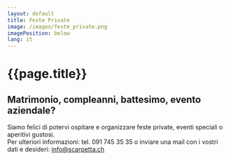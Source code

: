 ```yaml
---
layout: default
title: Feste Private
image: /images/feste_private.png
imagePosition: below
lang: it
---
```


{{page.title}}
==============

Matrimonio, compleanni, battesimo, evento aziendale?
----------------------------------------------------

Siamo felici di potervi ospitare e organizzare feste private, eventi speciali o aperitivi gustosi. 
<br>
Per ulteriori informazioni: tel. 091 745 35 35 o inviare una mail con i vostri dati e desideri: <info@scarpetta.ch>
<br>

